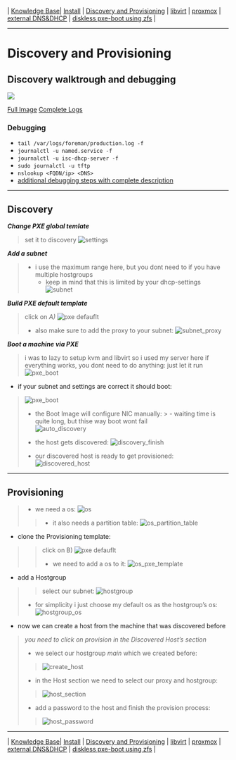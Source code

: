  | [Knowledge Base](https://ji-podhead.github.io/RHEL_9_Foreman_Guide/knowledge%20base)| [Install](https://ji-podhead.github.io/RHEL_9_Foreman_Guide/installation%20(katello%2Cdiscovery%2Cdhcp%2Ctftp)) | [Discovery and Provisioning](https://ji-podhead.github.io/RHEL_9_Foreman_Guide/discovery%20and%20provisioning) | [libvirt](https://ji-podhead.github.io/RHEL_9_Foreman_Guide/libvirt) | [proxmox](https://ji-podhead.github.io/RHEL_9_Foreman_Guide/proxmox) | [external DNS&DHCP](https://ji-podhead.github.io/RHEL_9_Foreman_Guide/nestedVM_with_external_DHCP%26DNS) | [diskless pxe-boot using zfs](https://ji-podhead.github.io/RHEL_9_Foreman_Guide/diskless_pxe_using_zfs) |


---

# Discovery and Provisioning


## Discovery walktrough and debugging
   <img src="https://github.com/ji-podhead/RHEL_9_Foreman_Guide/blob/main/docs/nestedVM_with_external_DHCP&DNS/images/final_discovery_nestedv_flowchart.png?raw=true" align="center" />
   
[Full Image](https://github.com/ji-podhead/RHEL_9_Foreman_Guide/blob/main/docs/nestedVM_with_external_DHCP&DNS/images/final_discovery_nestedv_flowchart.png?raw=true)  [Complete Logs](https://github.com/ji-podhead/RHEL_9_Foreman_Guide/blob/main/docs/nestedVM_with_external_DHCP%26DNS/discovery.log)

### Debugging
- `tail /var/logs/foreman/production.log -f`
- `journalctl -u named.service -f`
- `journalctl -u isc-dhcp-server -f`
- `sudo journalctl -u tftp`
- `nslookup <FQDN/ip> <DNS>`
- [additional debugging steps with complete description](https://ji-podhead.github.io/Network-Guides/DNS/testAndDebug)

---
 
## Discovery
***Change PXE global temlate***
> set it to discovery
![settings](https://github.com/ji-podhead/RHEL_9_Foreman_Guide/blob/main/img/settings.png?raw=true)

***Add a subnet***
> - i use the maximum range here, but you dont need to if you have multiple hostgroups
>     - keep in  mind that this is limited by your dhcp-settings 
![subnet](https://github.com/ji-podhead/RHEL_9_Foreman_Guide/blob/main/img/subnet.png?raw=true)


***Build PXE default template***
> click on *A)*
![pxe defauflt](https://github.com/ji-podhead/RHEL_9_Foreman_Guide/blob/main/img/provisioning_templates.png?raw=true) 
> - also make sure to add the proxy to your subnet:
> ![subnet_proxy](https://github.com/ji-podhead/RHEL_9_Foreman_Guide/blob/main/img/subnet_proxy.png?raw=true)
>
***Boot a machine via PXE***
> i was to lazy to setup kvm and libvirt so i used my server here
> if everything works, you dont need to do anything: just let it run
![pxe_boot](https://github.com/ji-podhead/RHEL_9_Foreman_Guide/blob/main/img/first%20discovery.jpg?raw=true)

- if your subnet and settings are correct it should boot:
> ![pxe_boot](https://github.com/ji-podhead/RHEL_9_Foreman_Guide/blob/main/img/discovery_boot_process.jpg?raw=true)
> - the Boot Image will configure NIC manually:
	>  	- waiting time is quite long, but thise way boot wont fail  
> ![auto_discovery](https://github.com/ji-podhead/RHEL_9_Foreman_Guide/blob/main/img/discovery_auto_setup.jpg?raw=true) 
> 
> - the host gets discovered:
> ![discovery_finish](https://github.com/ji-podhead/RHEL_9_Foreman_Guide/blob/main/img/discovery_finish.jpg?raw=true)
> 
> - our discovered host is ready to get provisioned:
> ![discovered_host](https://github.com/ji-podhead/RHEL_9_Foreman_Guide/blob/main/img/discovered_host.jpg?raw=true)


---

 ## Provisioning
> - we need a os:
> ![os](https://github.com/ji-podhead/RHEL_9_Foreman_Guide/blob/main/img/os_media.jpg?raw=true)
> > - it also needs a partition table:
> ![os_partition_table](https://github.com/ji-podhead/RHEL_9_Foreman_Guide/blob/main/img/os_partition.jpg?raw=true)
 - clone the Provisioning template:
> > click on B)
> > ![pxe defauflt](https://github.com/ji-podhead/RHEL_9_Foreman_Guide/blob/main/img/provisioning_templates.png?raw=true)
> > - we need to add a os to it:
> ![os_pxe_template](https://github.com/ji-podhead/RHEL_9_Foreman_Guide/blob/main/img/default_pxe_clone.jpg?raw=true)

 - add a Hostgroup
> > select our subnet:
> >![hostgroup](https://github.com/ji-podhead/RHEL_9_Foreman_Guide/blob/main/img/hostgroup.jpg?raw=true)
> - for simplicity i just choose my default os as the hostgroup’s os:
> ![hostgroup_os](https://github.com/ji-podhead/RHEL_9_Foreman_Guide/blob/main/img/hostgroup_os.jpg?raw=true)
 - now we can create a host from the machine that was discovered before
 > *you need to click on provision in the Discovered Host’s section*
 > - we select our hostgroup *main* which we created before:
> > ![create_host](https://github.com/ji-podhead/RHEL_9_Foreman_Guide/blob/main/img/provision_host.jpg?raw=true)
> - in the Host section we need to select our proxy and hostgroup:
> > ![host_section](https://github.com/ji-podhead/RHEL_9_Foreman_Guide/blob/main/img/provision_host_main.jpg?raw=true)
> - add a password to the host and finish the provision process:
> >![host_password](https://github.com/ji-podhead/RHEL_9_Foreman_Guide/blob/main/img/provision_host_os.png?raw=true)

---


 | [Knowledge Base](https://ji-podhead.github.io/RHEL_9_Foreman_Guide/knowledge%20base)| [Install](https://ji-podhead.github.io/RHEL_9_Foreman_Guide/installation%20(katello%2Cdiscovery%2Cdhcp%2Ctftp)) | [Discovery and Provisioning](https://ji-podhead.github.io/RHEL_9_Foreman_Guide/discovery%20and%20provisioning) | [libvirt](https://ji-podhead.github.io/RHEL_9_Foreman_Guide/libvirt) | [proxmox](https://ji-podhead.github.io/RHEL_9_Foreman_Guide/proxmox) | [external DNS&DHCP](https://ji-podhead.github.io/RHEL_9_Foreman_Guide/nestedVM_with_external_DHCP%26DNS) | [diskless pxe-boot using zfs](https://ji-podhead.github.io/RHEL_9_Foreman_Guide/diskless_pxe_using_zfs) |




